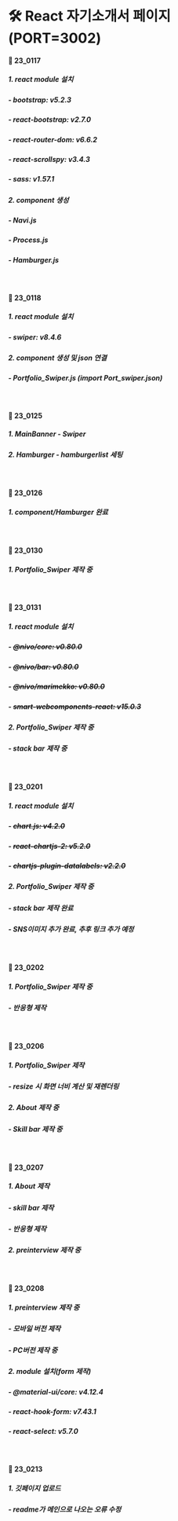 # 🛠 React 자기소개서 페이지(PORT=3002)

#### 🖤 23_0117
##### 1. react module 설치
##### - bootstrap: v5.2.3
##### - react-bootstrap: v2.7.0
##### - react-router-dom: v6.6.2
##### - react-scrollspy: v3.4.3
##### - sass: v1.57.1

##### 2. component 생성
##### - Navi.js
##### - Process.js
##### - Hamburger.js
<br>

#### 🖤 23_0118
##### 1. react module 설치
##### - swiper: v8.4.6

##### 2. component 생성 및 json 연결
##### - Portfolio_Swiper.js (import Port_swiper.json)
<br>

#### 🖤 23_0125
##### 1. MainBanner - Swiper 
##### 2. Hamburger - hamburgerlist 세팅
<br>

#### 🖤 23_0126
##### 1. component/Hamburger 완료
<br>

#### 🖤 23_0130
##### 1. Portfolio_Swiper 제작 중
<br>

#### 🖤 23_0131
##### 1. react module 설치
##### - ~~@nivo/core: v0.80.0~~
##### - ~~@nivo/bar: v0.80.0~~
##### - ~~@nivo/marimekko: v0.80.0~~
##### - ~~smart-webcomponents-react: v15.0.3~~
##### 2. Portfolio_Swiper 제작 중
##### - stack bar 제작 중
<br>

#### 🖤 23_0201
##### 1. react module 설치
##### - ~~chart.js: v4.2.0~~
##### - ~~react-chartjs-2: v5.2.0~~
##### - ~~chartjs-plugin-datalabels: v2.2.0~~
##### 2. Portfolio_Swiper 제작 중
##### - stack bar 제작 완료
##### - SNS이미지 추가 완료, 추후 링크 추가 예정

<br>

#### 🖤 23_0202
##### 1. Portfolio_Swiper 제작 중
##### - 반응형 제작
<br>

#### 🖤 23_0206
##### 1. Portfolio_Swiper 제작
##### - resize 시 화면 너비 계산 및 재렌더링
##### 2. About 제작 중
##### - Skill bar 제작 중
<br>

#### 🖤 23_0207
##### 1. About 제작
##### - skill bar 제작
##### - 반응형 제작
##### 2. preinterview 제작 중
<br>

#### 🖤 23_0208
##### 1. preinterview 제작 중
##### - 모바일 버전 제작
##### - PC버전 제작 중
##### 2. module 설치(form 제작)
##### - @material-ui/core: v4.12.4
##### - react-hook-form: v7.43.1
##### - react-select: v5.7.0

<br>

#### 🖤 23_0213
##### 1. 깃페이지 업로드
##### - readme가 메인으로 나오는 오류 수정